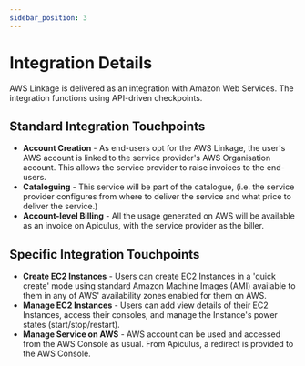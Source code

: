 ```yaml
---
sidebar_position: 3
---
```

# Integration Details

AWS Linkage is delivered as an integration with Amazon Web Services. The integration functions using API-driven checkpoints.

## Standard Integration Touchpoints
- **Account Creation** - As end-users opt for the AWS Linkage, the user's AWS account is linked to the service provider's AWS Organisation account. This allows the service provider to raise invoices to the end-users.
- **Cataloguing** - This service will be part of the catalogue, (i.e. the service provider configures from where to deliver the service and what price to deliver the service.)
- **Account-level Billing** - All the usage generated on AWS will be available as an invoice on Apiculus, with the service provider as the biller.

## Specific Integration Touchpoints
- **Create EC2 Instances** - Users can create EC2 Instances in a 'quick create' mode using standard Amazon Machine Images (AMI) available to them in any of AWS' availability zones enabled for them on AWS.
- **Manage EC2 Instances** - Users can add view details of their EC2 Instances, access their consoles, and manage the Instance's power states (start/stop/restart).
- **Manage Service on AWS** - AWS account can be used and accessed from the AWS Console as usual. From Apiculus, a redirect is provided to the AWS Console.